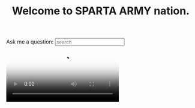<!DOCTYPE html>
<html>
    <head>
        <title>SPARTA ARMY</title>
        <link rel="stylesheet" href="glory.css" />
        <link rel="icon" type="img/icon" href="sparta.png" />
    </head>
    <body>
        <header>
            <h1 id="gg">Welcome to SPARTA ARMY nation.</h1>
        </header>
        <label for='kratos'>Ask me a question:</label>
        <input type="text" name="kratos" id="kratos" placeholder="search"><br/>
        <video src="creed.mp4" controls poster="poto.jpg">creed</video>
    </body>
</html>
